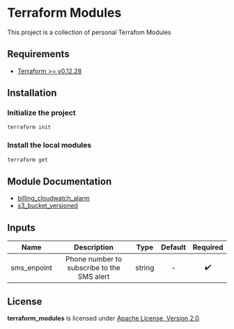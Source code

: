 # Terraform Modules

This project is a collection of personal Terrafom Modules

## Requirements

- [Terraform >= v0.12.28](https://www.terraform.io/downloads.html)

## Installation

### Initialize the project

```sh
terraform init
```

### Install the local modules

```sh
terraform get
```

## Module Documentation

- [billing_cloudwatch_alarm](./modules/billing_cloudwatch_alarm/README.md)
- [s3_bucket_versioned](./modules/s3_bucket_versioned/README.md)

## Inputs

| Name           | Description       | Type   | Default | Required |
| :---:          | :---:             | :---:  | :---:   | :---:    |
| sms_enpoint | Phone number to subscribe to the SMS alert | string | -       | :heavy_check_mark: |

## License

**terraform_modules** is licensed under [Apache License, Version 2.0](./LICENSE).